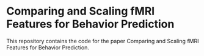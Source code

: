 # Comparing and Scaling fMRI Features for Behavior Prediction

This repository contains the code for the paper Comparing and Scaling fMRI Features for Behavior Prediction.
